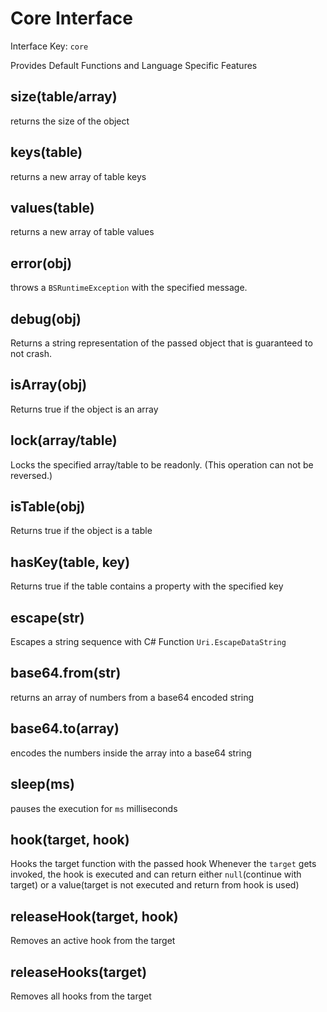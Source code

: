 # Core Interface

Interface Key: `core`

Provides Default Functions and Language Specific Features

## size(table/array)
returns the size of the object

## keys(table)
returns a new array of table keys

## values(table)
returns a new array of table values

## error(obj)
throws a `BSRuntimeException` with the specified message.

## debug(obj)
Returns a string representation of the passed object that is guaranteed to not crash.

## isArray(obj)
Returns true if the object is an array

## lock(array/table)
Locks the specified array/table to be readonly. (This operation can not be reversed.)

## isTable(obj)
Returns true if the object is a table

## hasKey(table, key)
Returns true if the table contains a property with the specified key

## escape(str)
Escapes a string sequence with C# Function `Uri.EscapeDataString`

## base64.from(str)
returns an array of numbers from a base64 encoded string

## base64.to(array)
encodes the numbers inside the array into a base64 string

## sleep(ms)
pauses the execution for `ms` milliseconds

## hook(target, hook)
Hooks the target function with the passed hook
Whenever the `target` gets invoked, the hook is executed and can return either `null`(continue with target) or a value(target is not executed and return from hook is used)

## releaseHook(target, hook)
Removes an active hook from the target

## releaseHooks(target)
Removes all hooks from the target
